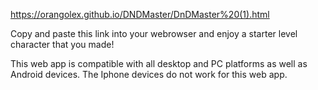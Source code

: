 https://orangolex.github.io/DNDMaster/DnDMaster%20(1).html

Copy and paste this link into your webrowser and enjoy a starter level character that you made!

This web app is compatible with all desktop and PC platforms as well as Android devices. The Iphone devices do not work for this web app.
